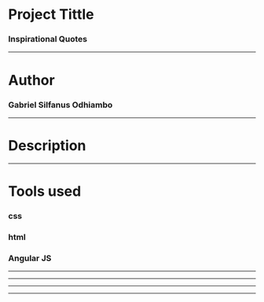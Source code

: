 # Project Tittle
### Inspirational Quotes

___

# Author
### Gabriel Silfanus Odhiambo

___
# Description

<!-- ### This is inspirational Quote web application that comprises of two parts namely, quote form and quote section. It permits users to read the quote, see more details of each quote upon clicking more details button. Users can upvote by clicking thumb-up and also downvote by clicking thumb-down. Users can also delete quotes and further create their own quote by filling the create quote form. -->


___

# Tools used

### css
### html
### Angular JS

___

<!-- # How it works
### view more details buttom toggles details of the quote 
### Thumb-up adds upvote indicating like while thumb-down indicates dislike.
### Delete Quote button deletes quote 
### Create Quote form generates quote willing users. -->

___
<!-- 
# Installation
### git clone : https://github.com/gabyxbinnaeah/Quotes.git 
### open the project in your code editor. -->

___

<!-- # Live link 
### to access project click: https://gabyxbinnaeah.github.io/Quotes/   -->

___




